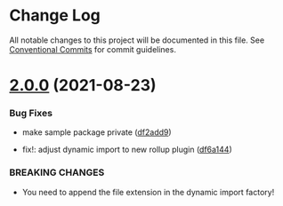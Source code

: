 # Change Log

All notable changes to this project will be documented in this file.
See [Conventional Commits](https://conventionalcommits.org) for commit guidelines.

# [2.0.0](https://github.com/Crystal-Design-GmbH/react-dynamic-multi-render/compare/random-image@1.2.3...random-image@2.0.0) (2021-08-23)


### Bug Fixes

* make sample package private ([df2add9](https://github.com/Crystal-Design-GmbH/react-dynamic-multi-render/commit/df2add9ba77b232cdc4ad5ea3db50f9f0fe799dc))


* fix!: adjust dynamic import to new rollup plugin ([df6a144](https://github.com/Crystal-Design-GmbH/react-dynamic-multi-render/commit/df6a14435bd62689dc27dcd74ac384b383c16e41))


### BREAKING CHANGES

* You need to append the file extension in the dynamic
import factory!

